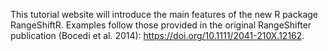 This tutorial website will introduce the main features of the new R package RangeShiftR. Examples follow those provided in the original RangeShifter publication (Bocedi et al. 2014): https://doi.org/10.1111/2041-210X.12162.
